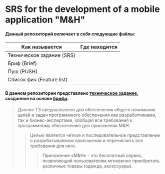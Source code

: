 # SRS for the development of a mobile application "M&H"
#### Данный репозиторий включает в себя следующие файлы:

Как называется | Где находится
------------ | -------------
Техническое задание (SRS) | <a href="https://github.com/lyashkovnet/srs_for_mh/blob/master/SRS.pdf"><img src="https://img.shields.io/badge/-GitHub-black" alt=""></a> <a href="https://docs.google.com/document/d/1vKD3shRrx7ptxX-zk8Dviiya-3VrqTEi9Vjj8qp2rqc/edit"><img src="https://img.shields.io/badge/-GoogleDocs-blue" alt=""></a>
Бриф (Brief) | <a href="https://github.com/lyashkovnet/srs_for_mh/blob/master/Brief.pdf"><img src="https://img.shields.io/badge/-GitHub-black" alt=""></a> <a href="https://docs.google.com/document/d/1crlU1R-GNdO0Uyu0RhbQuCe2ipawO4Qh5dBJ3b7LX9s/edit"><img src="https://img.shields.io/badge/-GoogleDocs-blue" alt=""></a>
Пуш (PUSH) | <a href="https://github.com/lyashkovnet/srs_for_mh/blob/master/PUSH.pdf"><img src="https://img.shields.io/badge/-GitHub-black" alt=""></a> <a href="https://docs.google.com/spreadsheets/d/1MDbAiV1gtelVyJBKDjMVxhnFnwxRt3UYAwUOO0RQHxU/edit#gid=0"><img src="https://img.shields.io/badge/-GoogleDocs-blue" alt=""></a>
Список фич (Feature list) | <a href="https://github.com/lyashkovnet/srs_for_mh/blob/master/Feature%20list.pdf"><img src="https://img.shields.io/badge/-GitHub-black" alt=""></a> <a href="https://docs.google.com/spreadsheets/d/1jUfpGmXf4lPRpjsLu2DFfLOfRe03XOhSxatNrR-qC5U/edit#gid=0"><img src="https://img.shields.io/badge/-GoogleDocs-blue" alt=""></a>

#### В данном репозитории представлено [техническое задание](https://github.com/lyashkovnet/srs_for_mh/blob/master/SRS.pdf), созданное на основе [брифа](https://github.com/lyashkovnet/srs_for_mh/blob/master/Brief.pdf).
> Данное ТЗ предназначено для обеспечения общего понимания целей и задач программного обеспечения как разработчиками, так и бизнес-экспертами, обобщая все требования к программному обеспечению для приложения M&H.
>> Целью является четкое и последовательное представление о разрабатываемом приложении и перечислить все требования для него.
>>> Приложение «M&H» - это бесплатный сервис, позволяющий пользователям мгновенно приобретать различные товары (одежда, аксессуары).  
